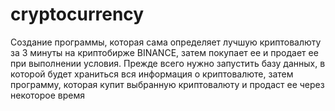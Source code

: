 # cryptocurrency
Создание программы, которая сама определяет лучшую криптовалюту за 3 минуты на криптобирже BINANCE, затем покупает ее и продает ее при выполнении условия.
Прежде всего нужно запустить базу данных, в которой будет храниться вся информация о криптовалюте, затем программу, которая купит выбранную криптовалюту и продаст ее через некоторое время
